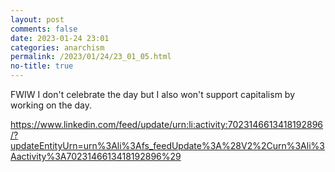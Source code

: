 ```yaml
---
layout: post
comments: false
date: 2023-01-24 23:01
categories: anarchism
permalink: /2023/01/24/23_01_05.html
no-title: true
---
```

<p>FWIW I don't celebrate the day but I also won't support capitalism by working on the day.</p>

<p><a href="https://www.linkedin.com/feed/update/urn:li:activity:7023146613418192896/?updateEntityUrn=urn%3Ali%3Afs_feedUpdate%3A%28V2%2Curn%3Ali%3Aactivity%3A7023146613418192896%29">https://www.linkedin.com/feed/update/urn:li:activity:7023146613418192896/?updateEntityUrn=urn%3Ali%3Afs_feedUpdate%3A%28V2%2Curn%3Ali%3Aactivity%3A7023146613418192896%29</a></p>
